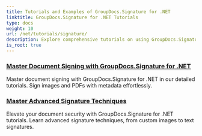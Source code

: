 ```yaml
---
title: Tutorials and Examples of GroupDocs.Signature for .NET 
linktitle: GroupDocs.Signature for .NET Tutorials
type: docs
weight: 10
url: /net/tutorials/signature/
description: Explore comprehensive tutorials on using GroupDocs.Signature for .NET. Learn to implement digital signatures, customize workflows, and enhance document security with clear, step-by-step guides.
is_root: true
---
```


### [Master Document Signing with GroupDocs.Signature for .NET](./master-document-signing/)
Master document signing with GroupDocs.Signature for .NET in our detailed tutorials. Sign images and PDFs with metadata effortlessly.
### [Master Advanced Signature Techniques](./master-advanced-sign-techniques/)
Elevate your document security with GroupDocs.Signature for .NET tutorials. Learn advanced signature techniques, from custom images to text signatures.
